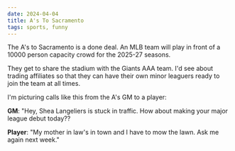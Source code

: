 ```yaml
---
date: 2024-04-04
title: A's To Sacramento
tags: sports, funny
---
```


The A's to Sacramento is a done deal. An MLB team will play in front of a 10000 person capacity crowd for the 2025-27 seasons.

They get to share the stadium with the Giants AAA team. I'd see about trading affiliates so that they can have their own minor leaguers ready to join the team at all times.

I'm picturing calls like this from the A's GM to a player:

**GM**: "Hey, Shea Langeliers is stuck in traffic. How about making your major league debut today??

**Player**: "My mother in law's in town and I have to mow the lawn. Ask me again next week."